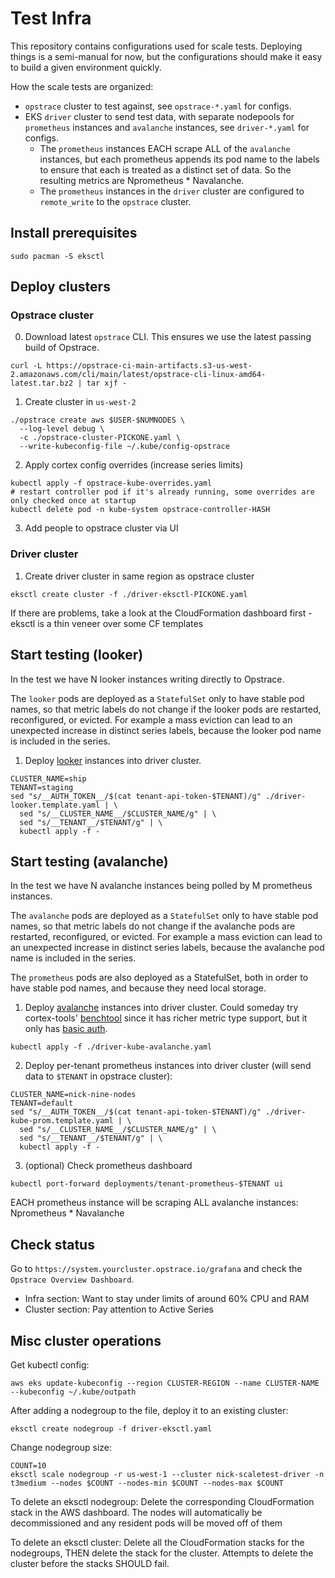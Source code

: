 # Test Infra

This repository contains configurations used for scale tests. Deploying things is a semi-manual for now, but the configurations should make it easy to build a given environment quickly.

How the scale tests are organized:
- `opstrace` cluster to test against, see `opstrace-*.yaml` for configs.
- EKS `driver` cluster to send test data, with separate nodepools for `prometheus` instances and `avalanche` instances, see `driver-*.yaml` for configs.
    - The `prometheus` instances EACH scrape ALL of the `avalanche` instances, but each prometheus appends its pod name to the labels to ensure that each is treated as a distinct set of data. So the resulting metrics are Nprometheus * Navalanche.
    - The `prometheus` instances in the `driver` cluster are configured to `remote_write` to the `opstrace` cluster.

## Install prerequisites

```
sudo pacman -S eksctl
```

## Deploy clusters

### Opstrace cluster

0. Download latest `opstrace` CLI. This ensures we use the latest passing build of Opstrace.

```
curl -L https://opstrace-ci-main-artifacts.s3-us-west-2.amazonaws.com/cli/main/latest/opstrace-cli-linux-amd64-latest.tar.bz2 | tar xjf -
```

1. Create cluster in `us-west-2`

```
./opstrace create aws $USER-$NUMNODES \
  --log-level debug \
  -c ./opstrace-cluster-PICKONE.yaml \
  --write-kubeconfig-file ~/.kube/config-opstrace
```

2. Apply cortex config overrides (increase series limits)

```
kubectl apply -f opstrace-kube-overrides.yaml
# restart controller pod if it's already running, some overrides are only checked once at startup
kubectl delete pod -n kube-system opstrace-controller-HASH
```

3. Add people to opstrace cluster via UI

### Driver cluster

1. Create driver cluster in same region as opstrace cluster

```
eksctl create cluster -f ./driver-eksctl-PICKONE.yaml
```

If there are problems, take a look at the CloudFormation dashboard first - eksctl is a thin veneer over some CF templates

## Start testing (looker)

In the test we have N looker instances writing directly to Opstrace.

The `looker` pods are deployed as a `StatefulSet` only to have stable pod names, so that metric labels do not change if the looker pods are restarted, reconfigured, or evicted. For example a mass eviction can lead to an unexpected increase in distinct series labels, because the looker pod name is included in the series.

1. Deploy [looker](https://github.com/opstrace/opstrace/tree/main/test/test-remote/containers/looker) instances into driver cluster.

```
CLUSTER_NAME=ship
TENANT=staging
sed "s/__AUTH_TOKEN__/$(cat tenant-api-token-$TENANT)/g" ./driver-looker.template.yaml | \
  sed "s/__CLUSTER_NAME__/$CLUSTER_NAME/g" | \
  sed "s/__TENANT__/$TENANT/g" | \
  kubectl apply -f -
```

## Start testing (avalanche)

In the test we have N avalanche instances being polled by M prometheus instances.

The `avalanche` pods are deployed as a `StatefulSet` only to have stable pod names, so that metric labels do not change if the avalanche pods are restarted, reconfigured, or evicted. For example a mass eviction can lead to an unexpected increase in distinct series labels, because the avalanche pod name is included in the series.

The `prometheus` pods are also deployed as a StatefulSet, both in order to have stable pod names, and because they need local storage.

1. Deploy [avalanche](https://github.com/open-fresh/avalanche) instances into driver cluster. Could someday try cortex-tools' [benchtool](https://github.com/grafana/cortex-tools/blob/main/docs/benchtool.md) since it has richer metric type support, but it only has [basic auth](https://github.com/grafana/cortex-tools/blob/main/pkg/bench/query_runner.go#L185).

```
kubectl apply -f ./driver-kube-avalanche.yaml
```

2. Deploy per-tenant prometheus instances into driver cluster (will send data to `$TENANT` in opstrace cluster):

```
CLUSTER_NAME=nick-nine-nodes
TENANT=default
sed "s/__AUTH_TOKEN__/$(cat tenant-api-token-$TENANT)/g" ./driver-kube-prom.template.yaml | \
  sed "s/__CLUSTER_NAME__/$CLUSTER_NAME/g" | \
  sed "s/__TENANT__/$TENANT/g" | \
  kubectl apply -f -
```

3. (optional) Check prometheus dashboard

```
kubectl port-forward deployments/tenant-prometheus-$TENANT ui
```

EACH prometheus instance will be scraping ALL avalanche instances: Nprometheus * Navalanche

## Check status

Go to `https://system.yourcluster.opstrace.io/grafana` and check the `Opstrace Overview Dashboard`.
- Infra section: Want to stay under limits of around 60% CPU and RAM
- Cluster section: Pay attention to Active Series


## Misc cluster operations

Get kubectl config:
```
aws eks update-kubeconfig --region CLUSTER-REGION --name CLUSTER-NAME --kubeconfig ~/.kube/outpath
```

After adding a nodegroup to the file, deploy it to an existing cluster:
```
eksctl create nodegroup -f driver-eksctl.yaml
```

Change nodegroup size:
```
COUNT=10
eksctl scale nodegroup -r us-west-1 --cluster nick-scaletest-driver -n t3medium --nodes $COUNT --nodes-min $COUNT --nodes-max $COUNT
```

To delete an eksctl nodegroup: Delete the corresponding CloudFormation stack in the AWS dashboard. The nodes will automatically be decommissioned and any resident pods will be moved off of them

To delete an eksctl cluster: Delete all the CloudFormation stacks for the nodegroups, THEN delete the stack for the cluster. Attempts to delete the cluster before the stacks SHOULD fail.
